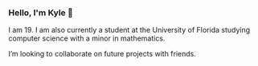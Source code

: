 ### Hello, I'm Kyle 👋

I am 19. I am also currently a student at the University of Florida studying computer science with a minor in mathematics.

I’m looking to collaborate on future projects with friends.
<!--
**kyleScarmack/kyleScarmack** is a ✨ _special_ ✨ repository because its `README.md` (this file) appears on your GitHub profile.

Here are some ideas to get you started:

- 🔭 I’m currently working on ...
- 🌱 I’m currently learning ...
- 👯 I’m looking to collaborate on ...
- 🤔 I’m looking for help with ...
- 💬 Ask me about ...
- 📫 How to reach me: ...
- 😄 Pronouns: ...
- ⚡ Fun fact: ...
-->
